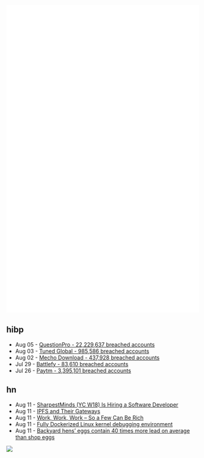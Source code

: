 ![Metrics](https://raw.githubusercontent.com/phixion/phixion/master/metrics.svg)

## hibp

<!--
for https://github.com/phixion/phixion/blob/main/.github/workflows/feeds.yml
-->
<!--START_SECTION:haveibeenpwnd-->
- Aug 05 - [QuestionPro - 22,229,637 breached accounts](https://haveibeenpwned.com/PwnedWebsites#QuestionPro)
- Aug 03 - [Tuned Global - 985,586 breached accounts](https://haveibeenpwned.com/PwnedWebsites#TunedGlobal)
- Aug 02 - [Mecho Download - 437,928 breached accounts](https://haveibeenpwned.com/PwnedWebsites#MechoDownload)
- Jul 29 - [Battlefy - 83,610 breached accounts](https://haveibeenpwned.com/PwnedWebsites#Battlefy)
- Jul 26 - [Paytm - 3,395,101 breached accounts](https://haveibeenpwned.com/PwnedWebsites#Paytm)
<!--END_SECTION:haveibeenpwnd-->

## hn

<!--
for https://github.com/phixion/phixion/blob/main/.github/workflows/feeds.yml
-->
<!--START_SECTION:hn-->
- Aug 11 - [SharpestMinds (YC W18) Is Hiring a Software Developer](https://public.3.basecamp.com/p/gR8WJgPHPUq5r51MyWSVAX5T)
- Aug 11 - [IPFS and Their Gateways](https://daniel.haxx.se/blog/2022/08/10/ipfs-and-their-gateways/)
- Aug 11 - [Work, Work, Work – So a Few Can Be Rich](https://www.counterpunch.org/2022/08/09/work-work-work-so-a-few-can-be-rich/)
- Aug 11 - [Fully Dockerized Linux kernel debugging environment](https://github.com/0xricksanchez/like-dbg)
- Aug 11 - [Backyard hens’ eggs contain 40 times more lead on average than shop eggs](https://theconversation.com/backyard-hens-eggs-contain-40-times-more-lead-on-average-than-shop-eggs-research-finds-187442)
<!--END_SECTION:hn-->

<!--
for https://yhype.me
-->
![](https://hit.yhype.me/github/profile?user_id=13013670)

